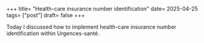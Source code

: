 +++
title= "Health-care insurance number identification"
date= 2025-04-25
tags= ["post"]
draft= false
+++

Today I discussed how to implement health-care insurance number identification within Urgences-santé.